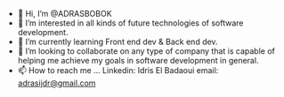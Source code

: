 - 👋 Hi, I’m @ADRASBOBOK
- 👀 I’m interested in all kinds of future technologies of software development.
- 🌱 I’m currently learning Front end dev & Back end dev.
- 💞️ I’m looking to collaborate on any type of company that is capable of helping me achieve my goals in software development in general.
- 📫 How to reach me ...
              Linkedin: Idris El Badaoui
              email: adrasijdr@gmail.com

<!---
ADRASBOBOK/ADRASBOBOK is a ✨ special ✨ repository because its `README.md` (this file) appears on your GitHub profile.
You can click the Preview link to take a look at your changes.
--->
